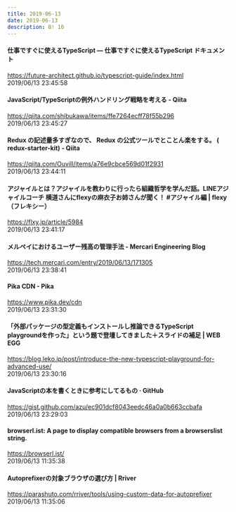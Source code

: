 ```yaml
---
title: 2019-06-13
date: 2019-06-13
description: B! 10
---
```


#### 仕事ですぐに使えるTypeScript — 仕事ですぐに使えるTypeScript  ドキュメント
https://future-architect.github.io/typescript-guide/index.html<br>
2019/06/13 23:45:58<br>


#### JavaScript/TypeScriptの例外ハンドリング戦略を考える - Qiita
https://qiita.com/shibukawa/items/ffe7264ecff78f55b296<br>
2019/06/13 23:45:27<br>


#### Redux の記述量多すぎなので、 Redux の公式ツールでとことん楽をする。 ( redux-starter-kit) - Qiita
https://qiita.com/Ouvill/items/a76e9cbce569d01f2931<br>
2019/06/13 23:44:11<br>


#### アジャイルとは？アジャイルを教わりに行ったら組織哲学を学んだ話。LINEアジャイルコーチ 横道さんにflexyの麻衣子お姉さんが聞く！ #アジャイル編 | flexy（フレキシー）
https://flxy.jp/article/5984<br>
2019/06/13 23:41:17<br>


#### メルペイにおけるユーザー残高の管理手法 - Mercari Engineering Blog
https://tech.mercari.com/entry/2019/06/13/171305<br>
2019/06/13 23:38:41<br>


#### Pika CDN - Pika
https://www.pika.dev/cdn<br>
2019/06/13 23:31:30<br>


#### 「外部パッケージの型定義もインストールし推論できるTypeScript playgroundを作った」という題で登壇してきました＋スライドの補足 | WEB EGG
https://blog.leko.jp/post/introduce-the-new-typescript-playground-for-advanced-use/<br>
2019/06/13 23:30:16<br>


#### JavaScriptの本を書くときに参考にしてるもの · GitHub
https://gist.github.com/azu/ec901dcf8043eedc46a0a0b663ccbafa<br>
2019/06/13 23:29:03<br>


#### browserl.ist: A page to display compatible browsers from a browserslist string.
https://browserl.ist/<br>
2019/06/13 11:35:38<br>


#### Autoprefixerの対象ブラウザの選び方  |  Rriver
https://parashuto.com/rriver/tools/using-custom-data-for-autoprefixer<br>
2019/06/13 11:35:06<br>


